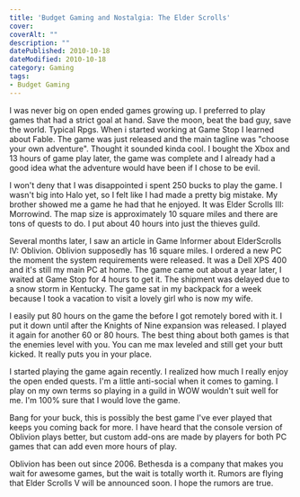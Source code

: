 ```yaml
---
title: 'Budget Gaming and Nostalgia: The Elder Scrolls'
cover: 
coverAlt: ""
description: ""
datePublished: 2010-10-18  
dateModified: 2010-10-18 
category: Gaming
tags:
- Budget Gaming
---
```


I was never big on open ended games growing up.  I preferred to play games that had a strict goal at hand. Save the moon, beat the bad guy, save the world.  Typical Rpgs. When i started working at Game Stop I learned about Fable. The game was just released and the main tagline was "choose your own adventure".  Thought it sounded kinda cool.  I bought the Xbox and 13 hours of game play later, the game was complete and I already had a good idea what the adventure would have been if I chose to be evil.

I won't deny that I was disappointed i spent 250 bucks to play the game.  I wasn't big into Halo yet, so I felt like I had made a pretty big mistake.  My brother showed me a game he had that he enjoyed. It was Elder Scrolls III: Morrowind.  The map size is approximately 10 square miles and there are tons of quests to do. I put about 40 hours into just the thieves guild.  
<!-- more -->
Several months later, I saw an article in Game Informer about ElderScrolls IV: Oblivion. Oblivion supposedly has 16 square miles.  I ordered a new PC the moment the system requirements were released. It was a Dell XPS 400 and it's still my main PC at home.  The game came out about a year later, I waited at Game Stop for 4 hours to get it.  The shipment was delayed due to a snow storm in Kentucky.  The game sat in my backpack for a week because I took a vacation to visit a lovely girl who is now my wife.  

I easily put 80 hours on the game the before I got remotely bored with it.  I put it down until after the Knights of Nine expansion was released. I played it again for another 60 or 80 hours.  The best thing about both games is that the enemies level with you.  You can me max leveled and still get your butt kicked. It really puts you in your place.

I started playing the game again recently.  I realized how much I really enjoy the open ended quests.  I'm a little anti-social when it comes to gaming.  I play on my own terms so playing in a guild in WOW wouldn't suit well for me.  I'm 100% sure that  I would love the game.

Bang for your buck, this is possibly the best game I've ever played that keeps you coming back for more. I have heard that the console version of Oblivion plays better, but custom add-ons are made by players for both PC games that can add even more hours of play.  

Oblivion has been out since 2006. Bethesda is a company that makes you wait for awesome games, but the wait is totally worth it.  Rumors are flying that Elder Scrolls V will be announced soon. I hope the rumors are true.
